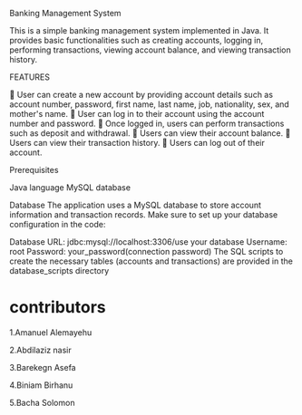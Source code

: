 Banking Management System

This is a simple banking management system implemented in Java. It provides basic functionalities such as creating accounts, logging in, performing transactions, viewing account balance, and viewing transaction history.


FEATURES


  User can create a new account by providing account details such as account number, 
password, first name, last name, job, nationality, sex, and mother's name.
  User can log in to their account using the account number and password.
  Once logged in, users can perform transactions such as deposit and withdrawal.
  Users can view their account balance.
  Users can view their transaction history.
  Users can log out of their account.

Prerequisites

Java language
MySQL database



Database
The application uses a MySQL database to 
store account information and transaction records. 
Make sure to set up your database configuration in the code:

Database URL: jdbc:mysql://localhost:3306/use your database
Username: root
Password: your_password(connection password) 
The SQL scripts to create the necessary tables 
(accounts and transactions) are provided in the 
database_scripts directory



# contributors

1.Amanuel Alemayehu

2.Abdilaziz nasir

3.Barekegn Asefa

4.Biniam Birhanu

5.Bacha Solomon


